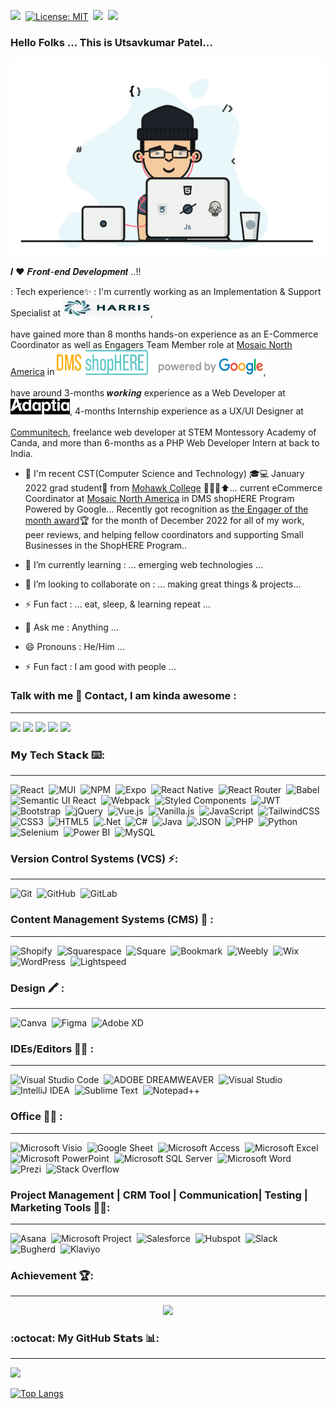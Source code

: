 [![](https://img.shields.io/badge/Create-License-yellow)](https://shields.io/category/license)&nbsp;
[![License: MIT](https://img.shields.io/badge/License-MIT-brightgreen.svg)](https://opensource.org/licenses/MIT)&nbsp;
![](https://komarev.com/ghpvc/?username=Utsav360&color-brightgreen.svg)&nbsp; 
![](https://img.shields.io/badge/Joined_Github-September%2022%2C%202022-blueviolet)



### Hello Folks ... This is Utsavkumar Patel...

[<img alt="Utsavkumar_Patel" src="https://github.com/Utsav360/Utsav360/blob/main/Programmer.gif" align="center" />](https://www.linkedin.com/in/utsavkumar-patel-e3606/)
<br/>

𝑰 ❤️ 𝑭𝒓𝒐𝒏𝒕-𝒆𝒏𝒅 𝑫𝒆𝒗𝒆𝒍𝒐𝒑𝒎𝒆𝒏𝒕 ..!!


: Tech experience✨ :  I'm currently working as an Implementation & Support Specialist at [<img alt="Harris Computer" src="https://github.com/Utsav360/Utsav360/blob/main/Harris.png" width="140" height="30" />](https://www.harriscomputer.com/),  <br/><br/>      have gained more than 8 months hands-on experience as an E-Commerce Coordinator as well as Engagers Team Member role at [Mosaic North America](https://mosaic.com/) in [<img alt="ShopHERE Program Powered by Google" src="https://github.com/Utsav360/Utsav360/blob/main/DMS_ShopHERE_Google.png" width="330" height="40" />](https://youtu.be/BhOaOUhxJ8c), <br/><br/>  have around 3-months 𝒘𝒐𝒓𝒌𝒊𝒏𝒈 experience as a Web Developer at [<img alt="Adaptia" src="https://github.com/Utsav360/Utsav360/blob/main/Adaptia%20LOGO.jpg" width="95" height="25" />](https://www.adaptiadesign.com/), 4-months Internship experience as a UX/UI Designer at <br/><br/> [Communitech](https://www.communitech.ca/), freelance web developer at STEM Montessory Academy of Canda, and more than 6-months as a PHP Web Developer Intern at back to India.

- 💫 I'm recent CST(Computer Science and Technology) 🎓💻 January 2022 grad student🧑 from [Mohawk College](https://mohawkcollege.ca/) ​🏫​👩‍🎓​⬆️️​...  current eCommerce Coordinator at [Mosaic North America](https://mosaic.com/) in DMS shopHERE Program Powered by Google... Recently got recognition as [the Engager of the month award](https://www.linkedin.com/posts/utsavkumar-patel-e3606_digitalmainstreet-shophere-ecommerce-activity-7014650754229555200-D9XS?utm_source=share&utm_medium=member_desktop)🏆 for the month of December 2022 for all of my work, peer reviews, and helping fellow coordinators and supporting Small Businesses in the ShopHERE Program..



- 🔭 I’m currently learning : ... emerging web technologies ...
- 👯 I’m looking to collaborate on : ... making great things & projects...
- ⚡ Fun fact : ... eat, sleep, & learning repeat ... 
- 💬 Ask me :  Anything ...
- 😄 Pronouns : He/Him ...
- ⚡ Fun fact : I am good with people ...


### Talk with me 📱 Contact, I am kinda awesome : 
-----
[![](https://img.shields.io/badge/LinkedIn-Utsavkumar_Patel-blue?logo=Linkedin&logoColor=blue&labelColor=black)](https://www.linkedin.com/in/utsavkumar-patel-e3606/)
[![](https://img.shields.io/badge/Outlook-Utsavkumar_Patel-%2335BDB2?logo=Outlook&logoColor=Red&labelColor=black)](mailto:utsavkumar-mukeshbhai.patel@mohawkcollege.ca)
[![](https://img.shields.io/badge/GitHub-Utsavkumar_Patel-%23181717?logo=github)](https://github.com/Utsav360)
[![](https://img.shields.io/badge/Whatsapp-Utsavkumar_Patel-25D366?logo=whatsapp&logoColor=green)](https://wa.me/+13653666324)
[![](https://img.shields.io/badge/Gmail-Utsavkumar_Patel-D1483?logo=gmail&logoColor=red&labelColor=white)](mailto:utsavpatel.m@gmail.com)

### 𝗠𝘆 Tech 𝗦𝘁𝗮𝗰𝗸 ⌨️:
-----
![React](https://img.shields.io/badge/-React.Js-61DAFB?style=for-the-badge&logo=react&logoColor=white)&nbsp;
![MUI](https://img.shields.io/badge/MUI-%230081CB?style=for-the-badge&logo=mui&logoColor=white)&nbsp;
![NPM](https://img.shields.io/badge/NPM-%23000000?style=for-the-badge&logo=npm&logoColor=white)&nbsp;
![Expo](https://img.shields.io/badge/expo-1C1E24?style=for-the-badge&logo=expo&logoColor=#D04A37)&nbsp;
![React Native](https://img.shields.io/badge/react_native-%2320232a?style=for-the-badge&logo=react&logoColor=%2361DAFB)&nbsp;
![React Router](https://img.shields.io/badge/React_Router-CA4245?style=for-the-badge&logo=react-router&logoColor=white)&nbsp;
![Babel](https://img.shields.io/badge/Babel-F9DC3e?style=for-the-badge&logo=babel&logoColor=black)&nbsp;
![Semantic UI React](https://img.shields.io/badge/Semantic%20UI%20React-%2335BDB2?style=for-the-badge&logo=SemanticUIReact&logoColor=white)&nbsp;
![Webpack](https://img.shields.io/badge/webpack-%238DD6F9.svg?style=for-the-badge&logo=webpack&logoColor=black)&nbsp;
![Styled Components](https://img.shields.io/badge/styled--components-DB7093?style=for-the-badge&logo=styled-components&logoColor=white)&nbsp;
![JWT](https://img.shields.io/badge/JWT-black?style=for-the-badge&logo=JSON%20web%20tokens)&nbsp;
![Bootstrap](https://img.shields.io/badge/bootstrap-%23563D7C.svg?style=for-the-badge&logo=bootstrap&logoColor=white)&nbsp;
![jQuery](https://img.shields.io/badge/jquery-%230769AD.svg?style=for-the-badge&logo=jquery&logoColor=white)&nbsp;
![Vue.js](https://img.shields.io/badge/-Vue.js-%232c3e50?style=for-the-badge&logo=vuedotjs)&nbsp;
![Vanilla.js](https://img.shields.io/badge/-Vanilla.js-yellow?style=for-the-badge&logo=vanilla)&nbsp;
![JavaScript](https://img.shields.io/badge/javascript-%23323330.svg?style=for-the-badge&logo=javascript&logoColor=%23F7DF1E)&nbsp;
![TailwindCSS](https://img.shields.io/badge/tailwindcss-%2338B2AC.svg?style=for-the-badge&logo=tailwind-css&logoColor=white)&nbsp;
![CSS3](https://img.shields.io/badge/css3-%231572B6.svg?style=for-the-badge&logo=css3&logoColor=white)&nbsp;
![HTML5](https://img.shields.io/badge/html5-%23E34F26.svg?style=for-the-badge&logo=html5&logoColor=white)&nbsp;
![.Net](https://img.shields.io/badge/.NET-5C2D91?style=for-the-badge&logo=.net&logoColor=white)&nbsp;
![C#](https://img.shields.io/badge/c%23-%23239120.svg?style=for-the-badge&logo=c-sharp&logoColor=white)&nbsp;
![Java](https://img.shields.io/badge/java-%23ED8B00.svg?style=for-the-badge&logo=java&logoColor=white)&nbsp;
![JSON](https://img.shields.io/badge/json-5E5C5C?style=for-the-badge&logo=json&logoColor=white)&nbsp;
![PHP](https://img.shields.io/badge/php-%23777BB4.svg?style=for-the-badge&logo=php&logoColor=white)&nbsp;
![Python](https://img.shields.io/badge/python-3670A0?style=for-the-badge&logo=python&logoColor=ffdd54)&nbsp;
![Selenium](https://img.shields.io/badge/-selenium-%43B02A?style=for-the-badge&logo=selenium&logoColor=white)&nbsp;
![Power BI](https://img.shields.io/badge/Power_BI-F2C811?style=for-the-badge&logo=Power%20BI&logoColor=white)&nbsp;
![MySQL](https://img.shields.io/badge/MySQL-white?style=for-the-badge&logo=MySQL)

### Version Control Systems (VCS) ⚡: 
-----

![Git](https://img.shields.io/badge/git-%23F05033.svg?style=for-the-badge&logo=git&logoColor=white)&nbsp;
![GitHub](https://img.shields.io/badge/github-%23121011.svg?style=for-the-badge&logo=github&logoColor=white)&nbsp;
![GitLab](https://img.shields.io/badge/-GitLab-FCA121?style=for-the-badge&logo=gitlab)

### Content Management Systems (CMS) 🌈 :
-----
![Shopify](https://img.shields.io/badge/shopify-217346?style=for-the-badge&logo=Shopify&logoColor=white)&nbsp;
![Squarespace](https://img.shields.io/badge/squarespace-2F3134?style=for-the-badge&logo=Squarespace&logoColor=white)&nbsp;
![Square](https://img.shields.io/badge/-square-%23E5E5E5?style=for-the-badge&logo=square&logoColor=058a5e)&nbsp;
![Bookmark](https://img.shields.io/badge/bookmark-red?style=for-the-badge&logo=bookmark&logoColor=white)&nbsp;
![Weebly](https://img.shields.io/badge/-weebly-%23E5E5E5?style=for-the-badge&logo=weebly&logoColor=058a5e)&nbsp;
![Wix](https://img.shields.io/badge/wix-000?style=for-the-badge&logo=wix&logoColor=white)&nbsp;
![WordPress](https://img.shields.io/badge/WordPress-%23117AC9.svg?style=for-the-badge&logo=WordPress&logoColor=white)&nbsp;
![Lightspeed](https://img.shields.io/badge/Lightspeed-CA4245?style=for-the-badge&logo=lightspeed&logoColor=white)&nbsp;


### Design 🖍 :
-----
![Canva](https://img.shields.io/badge/Canva-%2300C4CC.svg?&style=for-the-badge&logo=Canva&logoColor=white)&nbsp;
![Figma](https://img.shields.io/badge/Figma-F24E1E?style=for-the-badge&logo=figma&logoColor=white)&nbsp;
![Adobe XD](https://img.shields.io/badge/Adobe%20XD-470137?style=for-the-badge&logo=Adobe%20XD&logoColor=#FF61F6)&nbsp;


### IDEs/Editors 👨‍💻 : 
-----
![Visual Studio Code](https://img.shields.io/badge/Visual%20Studio%20Code-0078d7.svg?style=for-the-badge&logo=visual-studio-code&logoColor=white)&nbsp;
![ADOBE DREAMWEAVER](https://img.shields.io/badge/Adobe%20Dreamweaver-072401?style=for-the-badge&logo=Adobe%20Dreamweaver&logoColor=34F400)&nbsp;
![Visual Studio](https://img.shields.io/badge/Visual%20Studio-5C2D91.svg?style=for-the-badge&logo=visual-studio&logoColor=white)&nbsp;
![IntelliJ IDEA](https://img.shields.io/badge/IntelliJ_IDEA-000000.svg?style=for-the-badge&logo=intellij-idea&logoColor=white)&nbsp;
![Sublime Text](https://img.shields.io/badge/sublime_text-%23575757.svg?style=for-the-badge&logo=sublime-text&logoColor=important)&nbsp;
![Notepad++](https://img.shields.io/badge/Notepad++-90E59A.svg?style=for-the-badge&logo=notepad%2B%2B&logoColor=black)


### Office 👨‍💻 :
-----
![Microsoft Visio](https://img.shields.io/badge/Microsoft_Visio-3955A3?style=for-the-badge&logo=microsoft-visio&logoColor=white)&nbsp;
![Google Sheet](https://img.shields.io/badge/Google%20Sheets-34A853?style=for-the-badge&logo=google-sheets&logoColor=white)&nbsp;
![Microsoft Access](https://img.shields.io/badge/Microsoft_Access-A4373A?style=for-the-badge&logo=microsoft-access&logoColor=white)&nbsp;
![Microsoft Excel](https://img.shields.io/badge/Microsoft_Excel-217346?style=for-the-badge&logo=microsoft-excel&logoColor=white)&nbsp;
![Microsoft PowerPoint](https://img.shields.io/badge/Microsoft_PowerPoint-B7472A?style=for-the-badge&logo=microsoft-powerpoint&logoColor=white)&nbsp;
![Microsoft SQL Server](https://img.shields.io/badge/Microsoft_SQL_Server-CC2927?style=for-the-badge&logo=microsoft-sql-server&logoColor=white)&nbsp;
![Microsoft Word](https://img.shields.io/badge/Microsoft_Word-2B579A?style=for-the-badge&logo=microsoft-word&logoColor=white)&nbsp;
![Prezi](https://img.shields.io/badge/Prezi-3181FF?style=for-the-badge&logo=prezi&logoColor=white)&nbsp;
![Stack Overflow](https://img.shields.io/badge/Stack_Overflow-FE7A16?style=for-the-badge&logo=stack-overflow&logoColor=white)

### Project Management | CRM Tool | Communication| Testing | Marketing Tools 👨‍💼: 
-----
![Asana](https://img.shields.io/badge/Asana-A4373A?style=for-the-badge&logo=Asana&logoColor=white)&nbsp;
![Microsoft Project](https://img.shields.io/badge/Microsoft_Project-217346?style=for-the-badge&logo=microsoft-project&logoColor=white)&nbsp;
![Salesforce](https://img.shields.io/badge/Salesforce-00A1E0?style=for-the-badge&logo=Salesforce&logoColor=white)&nbsp;
![Hubspot](https://img.shields.io/badge/hubspot-B7472A?style=for-the-badge&logo=hubspot&logoColor=white)&nbsp;
![Slack](https://img.shields.io/badge/slack-470137?style=for-the-badge&logo=slack&logoColor=#FF61F6)&nbsp;
![Bugherd](https://img.shields.io/badge/bugherd-000?style=for-the-badge&logo=bugherd&logoColor=white)&nbsp;
![Klaviyo](https://img.shields.io/badge/Klaviyo-%23E5E5E5?style=for-the-badge&logo=Klaviyo&logoColor=058a5e)&nbsp;



### Achievement 🏆:
-----
<p align="center"><img src="https://github-profile-trophy.vercel.app/?username=Utsav360&theme=onestar" /></a> </p>

### :octocat: My GitHub 𝗦𝘁𝗮𝘁𝘀 📊:
----- 
[![](https://github-readme-stats.vercel.app/api?username=Utsav360&count_private=true&show_icons=true&border_radius=10&include_all_commits=true)](https://Utsav360.github.io/) 

[![Top Langs](https://github-readme-stats.vercel.app/api/top-langs/?username=Utsav360&hide=asp.net)](https://github.com/Utsav360/github-readme-stats)

